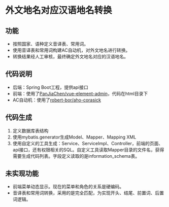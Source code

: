 # 外文地名对应汉语地名转换
## 功能

- 按照国家、语种定义音译表、常用词。
- 使用音译表和常用词构建AC自动机，对外文地名进行转换。
- 转换结果经人工审核，最终确定外文地名对应的汉语地名。

## 代码说明

- 后端：Spring Boot工程，提供api接口
- 前端：使用了[PanJiaChen/vue-element-admin](https://github.com/PanJiaChen/vue-element-admin)，代码在html目录下
- AC自动机：使用了[robert-bor/aho-corasick](https://github.com/robert-bor/aho-corasick)

## 代码生成

1. 定义数据库表结构
2. 使用mybatis.generator生成Model、Mapper、Mapping XML
3. 使用自定义的工具生成：Service、ServiceImpl、Controller，前端的页面、api接口，还有权限相关的SQL。自定义工具读取Mapper目录的文件名，获得需要生成代码列表。字段定义读取的是information_schema表。

## 未实现功能

- 前端菜单动态显示。现在的菜单和角色的关系是硬编码。
- 音译表和常用词转换，采用的是完全匹配，为实现开头、结尾、前置词、后置词逻辑。
